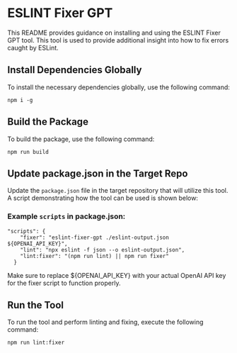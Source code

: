 # ESLINT Fixer GPT
This README provides guidance on installing and using the ESLINT Fixer GPT tool. This tool is used to provide additional insight into how to fix errors caught by ESLint.

## Install Dependencies Globally
To install the necessary dependencies globally, use the following command:
```
npm i -g
```

## Build the Package
To build the package, use the following command:
```
npm run build
```

## Update package.json in the Target Repo
Update the `package.json` file in the target repository that will utilize this tool. A script demonstrating how the tool can be used is shown below:
### Example `scripts` in package.json:
```
"scripts": {
    "fixer": "eslint-fixer-gpt ./eslint-output.json ${OPENAI_API_KEY}",
    "lint": "npx eslint -f json --o eslint-output.json",
    "lint:fixer": "(npm run lint) || npm run fixer"
  }
```
Make sure to replace ${OPENAI_API_KEY} with your actual OpenAI API key for the fixer script to function properly.

## Run the Tool
To run the tool and perform linting and fixing, execute the following command:
```
npm run lint:fixer
```

